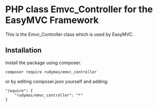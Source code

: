 # PHP class Emvc_Controller for the EasyMVC Framework

This is the Emvc_Controller class which is used by EasyMVC.

## Installation
Install the package using composer.
```
composer require rudymas/emvc_controller
```

or by editing composer.json yourself and adding:
```
"require": {
    "rudymas/emvc_controller": "*"
}
```
